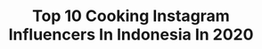 ---
title: Top 10 Cooking Instagram Influencers In Indonesia In 2020
description: >-
  Find top cooking Instagram influencers in Indonesia in 2020. Most popular hashtags: #stayathome #food #instagram #stayhome.
platform: Instagram
profiles:
  - username: "kingcempaka"
    fullname: >-
      Ida Ayu Rajarani Cempaka
    location: "Indonesia"
    followers: 56413
    engagement: 595
    commentsToLikes: 0.011332
    id: ck6u0s0othf4c0j713t2wv00w
    verified: false
    hashtags: "#bossbabe, #allbodiesarebeautiful"
  - username: "onyah.pingky"
    fullname: >-
      Inspirasi Rumah Peachy Pink
    location: "Indonesia"
    followers: 13211
    engagement: 627
    commentsToLikes: 0.116458
    id: ck5cho4tmr59y0i110zwu5z77
    verified: false
    hashtags: "#joojihoon, #tataruangrumah, #berbagi, #bedtime"
  - username: "putra99_____"
    fullname: >-
      putra pongsakorn
    location: "Indonesia"
    followers: 10899
    engagement: 1238
    commentsToLikes: 0.017321
    id: ck8tdkqsg3ppo0j78miwvfbbc
    verified: false
    hashtags: "#pacar, #shoopetanamthr10m, #likeforlikealways, #likeaboss"
  - username: "zahracinta79"
    fullname: >-
      Zᴀʜʀᴀ Cɪɴᴛᴀ 79
    location: "Indonesia"
    followers: 26345
    engagement: 1869
    commentsToLikes: 0.015454
    id: ck8t5p3mdare70j78lzxk42rx
    verified: false
    hashtags: "#tiktokviral, #slowmotion, #slomo, #tiktokindo"
  - username: "dhora_kusumadewi"
    fullname: >-
      Dewi Dhora
    location: "Indonesia"
    followers: 39023
    engagement: 91
    commentsToLikes: 0.093326
    id: ck0w6gjwj8gi30i19dcljbw46
    verified: false
    hashtags: "#brownieskukus, #ukkwetradisyenel, #ukmotobiskuit, #bakingbareng140"
  - username: "ardellaryana"
    fullname: >-
      نور الهداية
    location: "Indonesia"
    followers: 1284421
    engagement: 414
    commentsToLikes: 0.008752
    id: ck136t1hc843g0i1937s4egcu
    verified: true
    hashtags: "#solidaritiuntuksyria, #kitajagakita, #wintermissionsyria, #2020"
  - username: "dapur.pandamerah"
    fullname: >-
      Menu diet sehat ❤️ lost 20kg
    location: "Indonesia"
    followers: 41464
    engagement: 232
    commentsToLikes: 0.030918
    id: ck5zn77adnws70i14lijhflrw
    verified: false
    hashtags: "#resepudang, #resepsayur, #berasjagung, #rujak"
  - username: "gerrygirianza"
    fullname: >-
      Gerry Girianza
    location: "Indonesia"
    followers: 101733
    engagement: 222
    commentsToLikes: 0.020399
    id: ck6u8syzuthi30j71o44cdsai
    verified: false
    hashtags: "#sensitiveexpertbypepsodent, #clickhousemelawai, #sudahkeclickhouse, #pedasgeneration"
  - username: "emihacikenz"
    fullname: >-
      emi
    location: "Indonesia"
    followers: 24518
    engagement: 271
    commentsToLikes: 0.443989
    id: ck14iai5hefu30i19ygtt17q3
    verified: false
    hashtags: "#sarangwalet, #wowkuliner, #meat, #life"
  - username: "mori_said"
    fullname: >-
      Mori Said Kitchen
    location: "Indonesia"
    followers: 184609
    engagement: 177
    commentsToLikes: 0.018964
    id: ck0w5gnsc3jz50i19v78cz7ai
    verified: false
    hashtags: "#foodvideo, #ikangoreng, #gubahan, #foodiesfoodporn"
---